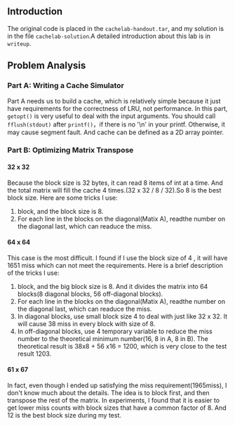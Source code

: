 ## Introduction
The original code is placed in the `cachelab-handout.tar`, and my solution is in the file `cachelab-solution`.A detailed introduction about this lab is in `writeup`. 
## Problem Analysis
### Part A: Writing a Cache Simulator
Part A needs us to build a cache, which is relatively simple because it just have requirements for the correctness of LRU, not performance. 
In this part, `getopt()` is very useful to deal with the input arguments. You should call `fflush(stdout)` after `printf()`，if there is no '\\n' in your printf. Otherwise, it may cause segment fault. And cache can be defined as a 2D array pointer. 
### Part B: Optimizing Matrix Transpose
#### 32 x 32
Because the block size is 32 bytes, it can read 8 items of int at a time. And the total matrix will fill the cache 4 times.(32 x 32 / 8 / 32).So 8 is the best block size.
Here are some tricks I use:
1. block, and the block size is 8.
2. For each line in the blocks on the diagonal(Matix A), readthe number on the diagonal last, which can readuce the miss.
#### 64 x 64
This case is the most difficult. I found if I use the block size of 4 , it will have 1651 miss which can not meet the requirements.
Here is a brief description of the tricks I use:
1. block, and the big block size is 8. And it divides the matrix into 64 blocks(8 diagonal blocks, 56 off-diagonal blocks).
2. For each line in the blocks on the diagonal(Matix A), readthe number on the diagonal last, which can readuce the miss.
3. In diagonal blocks, use small block size 4 to deal with just  like 32 x 32. It will cause 38 miss in every block with size of 8.
4. In off-diagonal blocks, use 4 temporary variable to reduce the miss number to the theoretical minimum number(16, 8 in A, 8 in B).
The theoretical result is 38x8 + 56 x16 = 1200, which is very close to the test result 1203. 
#### 61 x 67
In fact, even though I ended up satisfying the miss requirement(1965miss), I don't know much about the details. 
The idea is to block first, and then transpose the rest of the matrix. In experiments, I found that it is easier to get lower miss counts with block sizes that have a common factor of 8. And 12 is the best block size during my test. 

